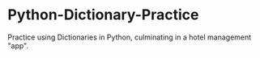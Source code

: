 # Python-Dictionary-Practice
Practice using Dictionaries in Python, culminating in a hotel management "app".

